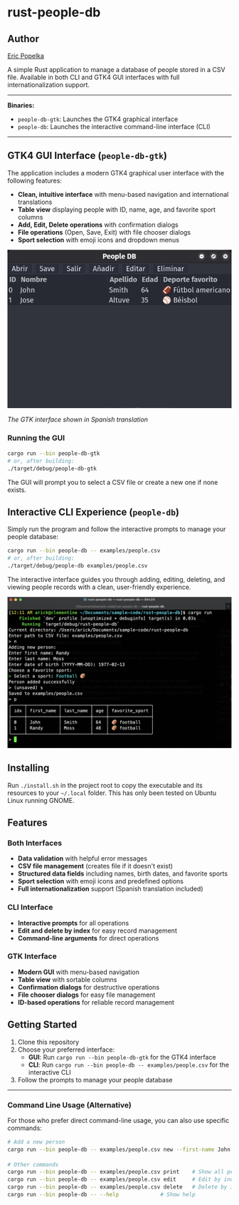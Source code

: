 # rust-people-db

## Author

[Eric Popelka](https://github.com/arickp)

A simple Rust application to manage a database of people stored in a CSV file. Available in both CLI and GTK4 GUI interfaces with full internationalization support.

---

**Binaries:**
- `people-db-gtk`: Launches the GTK4 graphical interface
- `people-db`: Launches the interactive command-line interface (CLI)

---

## GTK4 GUI Interface (`people-db-gtk`)

The application includes a modern GTK4 graphical user interface with the following features:

- **Clean, intuitive interface** with menu-based navigation and international translations
- **Table view** displaying people with ID, name, age, and favorite sport columns
- **Add, Edit, Delete operations** with confirmation dialogs
- **File operations** (Open, Save, Exit) with file chooser dialogs
- **Sport selection** with emoji icons and dropdown menus

![GTK Interface Screenshot](examples/gtk.png)

*The GTK interface shown in Spanish translation*

### Running the GUI

```bash
cargo run --bin people-db-gtk
# or, after building:
./target/debug/people-db-gtk
```

The GUI will prompt you to select a CSV file or create a new one if none exists.

## Interactive CLI Experience (`people-db`)

Simply run the program and follow the interactive prompts to manage your people database:

```bash
cargo run --bin people-db -- examples/people.csv
# or, after building:
./target/debug/people-db examples/people.csv
```

The interactive interface guides you through adding, editing, deleting, and viewing people records with a clean, user-friendly experience.

![CLI Screenshot](examples/cli.png)

## Installing

Run `./install.sh` in the project root to copy the executable and its resources to your `~/.local` folder. This has only been tested on Ubuntu Linux running GNOME.

## Features

### Both Interfaces
- **Data validation** with helpful error messages
- **CSV file management** (creates file if it doesn't exist)
- **Structured data fields** including names, birth dates, and favorite sports
- **Sport selection** with emoji icons and predefined options
- **Full internationalization** support (Spanish translation included)

### CLI Interface
- **Interactive prompts** for all operations
- **Edit and delete by index** for easy record management
- **Command-line arguments** for direct operations

### GTK Interface
- **Modern GUI** with menu-based navigation
- **Table view** with sortable columns
- **Confirmation dialogs** for destructive operations
- **File chooser dialogs** for easy file management
- **ID-based operations** for reliable record management

## Getting Started

1. Clone this repository
2. Choose your preferred interface:
   - **GUI**: Run `cargo run --bin people-db-gtk` for the GTK4 interface
   - **CLI**: Run `cargo run --bin people-db -- examples/people.csv` for the interactive CLI
3. Follow the prompts to manage your people database

---

### Command Line Usage (Alternative)

For those who prefer direct command-line usage, you can also use specific commands:

```bash
# Add a new person
cargo run --bin people-db -- examples/people.csv new --first-name John --last-name Smith --date-of-birth 1960-10-10 --favorite-sport football

# Other commands
cargo run --bin people-db -- examples/people.csv print    # Show all people
cargo run --bin people-db -- examples/people.csv edit     # Edit by index
cargo run --bin people-db -- examples/people.csv delete   # Delete by index
cargo run --bin people-db -- --help             # Show help
```
